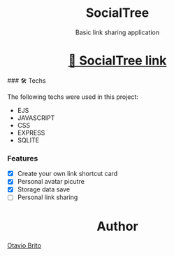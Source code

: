 <h1 align="center">SocialTree</h1>
<p align="center">Basic link sharing application</p>
<h1 align="center">
    <a href="https://otaviofbrito.github.io/socialTree/">🔗 SocialTree link</a>
</h1>
### 🛠 Techs

The following techs were used in this project:

- EJS
- JAVASCRIPT
- CSS
- EXPRESS
- SQLITE

### Features

- [x] Create your own link shortcut card
- [x] Personal avatar picutre
- [x] Storage data save
- [ ] Personal link sharing
<h1 align="center">Author</h1>
<a href = "https://github.com/otaviofbrito" target = "_blank">Otavio Brito</a>
